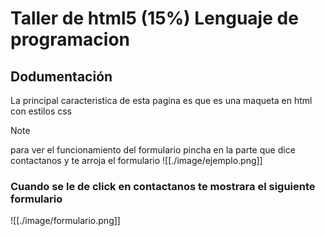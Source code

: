 # Taller de html5 (15%) Lenguaje de programacion
## Dodumentación
La principal caracteristica de esta pagina es que es una maqueta en html con estilos css
> [!NOTE]
> para ver el funcionamiento del formulario pincha en la parte que dice contactanos y te arroja el formulario
![[./image/ejemplo.png]]

### Cuando se le de click en contactanos te mostrara el siguiente formulario
![[./image/formulario.png]]
